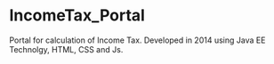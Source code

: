 # IncomeTax_Portal
Portal for calculation of Income Tax.
Developed in 2014 using Java EE Technolgy, HTML, CSS and Js.
